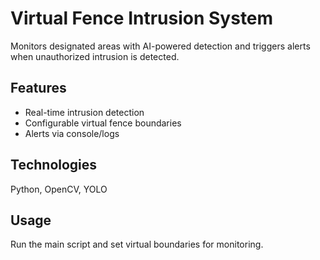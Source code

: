 # Virtual Fence Intrusion System

Monitors designated areas with AI-powered detection and triggers alerts when unauthorized intrusion is detected.

## Features
- Real-time intrusion detection
- Configurable virtual fence boundaries
- Alerts via console/logs

## Technologies
Python, OpenCV, YOLO

## Usage
Run the main script and set virtual boundaries for monitoring.
